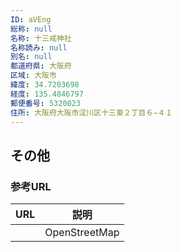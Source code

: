 ```yaml
---
ID: aVEng
総称: null
名称: 十三戒神社
名称読み: null
別名: null
都道府県: 大阪府
区域: 大阪市
緯度: 34.7203698
経度: 135.4846797
郵便番号: 5320023
住所: 大阪府大阪市淀川区十三東２丁目６−４１
---
```


## その他

### 参考URL

| URL | 説明          |
| --- | ------------- |
|     | OpenStreetMap |
